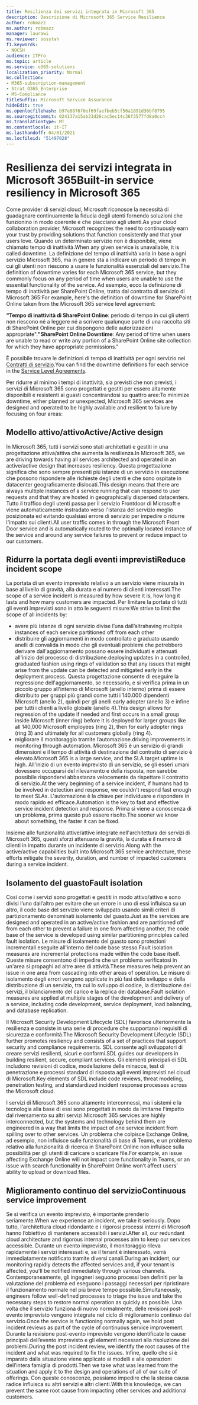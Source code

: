 ```yaml
---
title: Resilienza dei servizi integrata in Microsoft 365
description: Descrizione di Microsoft 365 Service Resilience
author: robmazz
ms.author: robmazz
manager: laurawi
ms.reviewer: sosstah
f1.keywords:
- NOCSH
audience: ITPro
ms.topic: article
ms.service: o365-solutions
localization_priority: Normal
ms.collection:
- M365-subscription-management
- Strat_O365_Enterprise
- MS-Compliance
titleSuffix: Microsoft Service Assurance
hideEdit: true
ms.openlocfilehash: b97e8876f0ef69faefbeb5cf50a1891d36bf8795
ms.sourcegitcommit: 024137a15ab23d26cac5ec14c36f3577fd8a0cc4
ms.translationtype: MT
ms.contentlocale: it-IT
ms.lasthandoff: 04/01/2021
ms.locfileid: "51497028"
---
```

# <a name="built-in-service-resiliency-in-microsoft-365"></a><span data-ttu-id="ac0bf-103">Resilienza dei servizi integrata in Microsoft 365</span><span class="sxs-lookup"><span data-stu-id="ac0bf-103">Built-in service resiliency in Microsoft 365</span></span>

<span data-ttu-id="ac0bf-104">Come provider di servizi cloud, Microsoft riconosce la necessità di guadagnare continuamente la fiducia degli utenti fornendo soluzioni che funzionino in modo coerente e che piacciano agli utenti.</span><span class="sxs-lookup"><span data-stu-id="ac0bf-104">As your cloud collaboration provider, Microsoft recognizes the need to continuously earn your trust by providing solutions that function consistently and that your users love.</span></span> <span data-ttu-id="ac0bf-105">Quando un determinato servizio non è disponibile, viene chiamato tempo di inattività.</span><span class="sxs-lookup"><span data-stu-id="ac0bf-105">When any given service is unavailable, it is called downtime.</span></span> <span data-ttu-id="ac0bf-106">La definizione del tempo di inattività varia in base a ogni servizio Microsoft 365, ma in genere sta a indicare un periodo di tempo in cui gli utenti non riescono a usare le funzionalità essenziali del servizio.</span><span class="sxs-lookup"><span data-stu-id="ac0bf-106">The definition of downtime varies for each Microsoft 365 service, but they commonly focus on any period of time when users are unable to use the essential functionality of the service.</span></span> <span data-ttu-id="ac0bf-107">Ad esempio, ecco la definizione di tempo di inattività per SharePoint Online, tratta dal contratto di servizio di Microsoft 365:</span><span class="sxs-lookup"><span data-stu-id="ac0bf-107">For example, here's the definition of downtime for SharePoint Online taken from the Microsoft 365 service level agreement:</span></span>

<span data-ttu-id="ac0bf-108">**“Tempo di inattività di SharePoint Online**: periodo di tempo in cui gli utenti non riescono né a leggere né a scrivere qualunque parte di una raccolta siti di SharePoint Online per cui dispongono delle autorizzazioni appropriate".</span><span class="sxs-lookup"><span data-stu-id="ac0bf-108">**"SharePoint Online Downtime**: Any period of time when users are unable to read or write any portion of a SharePoint Online site collection for which they have appropriate permissions."</span></span>

<span data-ttu-id="ac0bf-109">È possibile trovare le definizioni di tempo di inattività per ogni servizio nei [Contratti di servizio](https://www.microsoftvolumelicensing.com/DocumentSearch.aspx?Mode=3&DocumentTypeId=37).</span><span class="sxs-lookup"><span data-stu-id="ac0bf-109">You can find the downtime definitions for each service in the [Service Level Agreements](https://www.microsoftvolumelicensing.com/DocumentSearch.aspx?Mode=3&DocumentTypeId=37).</span></span>

<span data-ttu-id="ac0bf-110">Per ridurre al minimo i tempi di inattività, sia previsti che non previsti, i servizi di Microsoft 365 sono progettati e gestiti per essere altamente disponibili e resistenti ai guasti concentrandosi su quattro aree:</span><span class="sxs-lookup"><span data-stu-id="ac0bf-110">To minimize downtime, either planned or unexpected, Microsoft 365 services are designed and operated to be highly available and resilient to failure by focusing on four areas:</span></span>

## <a name="activeactive-design"></a><span data-ttu-id="ac0bf-111">Modello attivo/attivo</span><span class="sxs-lookup"><span data-stu-id="ac0bf-111">Active/Active design</span></span>

<span data-ttu-id="ac0bf-112">In Microsoft 365, tutti i servizi sono stati architettati e gestiti in una progettazione attiva/attiva che aumenta la resilienza.</span><span class="sxs-lookup"><span data-stu-id="ac0bf-112">In Microsoft 365, we are driving towards having all services architected and operated in an active/active design that increases resiliency.</span></span> <span data-ttu-id="ac0bf-113">Questa progettazione significa che sono sempre presenti più istanze di un servizio in esecuzione che possono rispondere alle richieste degli utenti e che sono ospitate in datacenter geograficamente dislocati.</span><span class="sxs-lookup"><span data-stu-id="ac0bf-113">This design means that there are always multiple instances of a service running that can respond to user requests and that they are hosted in geographically dispersed datacenters.</span></span> <span data-ttu-id="ac0bf-114">Tutto il traffico degli utenti passa per il servizio Frontdoor di Microsoft e viene automaticamente instradato verso l'istanza del servizio meglio posizionata ed evitando qualsiasi errore di servizio per impedire o ridurre l'impatto sui clienti.</span><span class="sxs-lookup"><span data-stu-id="ac0bf-114">All user traffic comes in through the Microsoft Front Door service and is automatically routed to the optimally located instance of the service and around any service failures to prevent or reduce impact to our customers.</span></span>

## <a name="reduce-incident-scope"></a><span data-ttu-id="ac0bf-115">Ridurre la portata degli eventi imprevisti</span><span class="sxs-lookup"><span data-stu-id="ac0bf-115">Reduce incident scope</span></span>

<span data-ttu-id="ac0bf-116">La portata di un evento imprevisto relativo a un servizio viene misurata in base al livello di gravità, alla durata e al numero di clienti interessati.</span><span class="sxs-lookup"><span data-stu-id="ac0bf-116">The scope of a service incident is measured by how severe it is, how long it lasts and how many customers are impacted.</span></span> <span data-ttu-id="ac0bf-117">Per limitare la portata di tutti gli eventi imprevisti sono in atto le seguenti misure:</span><span class="sxs-lookup"><span data-stu-id="ac0bf-117">We strive to limit the scope of all incidents by:</span></span>

- <span data-ttu-id="ac0bf-118">avere più istanze di ogni servizio divise l’una dall’altra</span><span class="sxs-lookup"><span data-stu-id="ac0bf-118">having multiple instances of each service partitioned off from each other</span></span>
- <span data-ttu-id="ac0bf-119">distribuire gli aggiornamenti in modo controllato e graduato usando anelli di convalida in modo che gli eventuali problemi che potrebbero derivare dall'aggiornamento possano essere individuati e attenuati all'inizio del processo di distribuzione.</span><span class="sxs-lookup"><span data-stu-id="ac0bf-119">deploying updates in a controlled, graduated fashion using rings of validation so that any issues that might arise from the update can be detected and mitigated early in the deployment process.</span></span> <span data-ttu-id="ac0bf-120">Questa progettazione consente di eseguire la regressione dell'aggiornamento, se necessario, e si verifica prima in un piccolo gruppo all'interno di Microsoft (anello interno) prima di essere distribuito per gruppi più grandi come tutti i 140.000 dipendenti Microsoft (anello 2), quindi per gli anelli early adopter (anello 3) e infine per tutti i clienti a livello globale (anello 4).</span><span class="sxs-lookup"><span data-stu-id="ac0bf-120">This design allows for regression of the update if needed and first occurs in a small group inside Microsoft (inner ring) before it is deployed for larger groups like all 140,000 Microsoft employees (ring 2), then for early adopter rings (ring 3) and ultimately for all customers globally (ring 4).</span></span>
- <span data-ttu-id="ac0bf-121">migliorare il monitoraggio tramite l’automazione.</span><span class="sxs-lookup"><span data-stu-id="ac0bf-121">driving improvements in monitoring through automation.</span></span> <span data-ttu-id="ac0bf-122">Microsoft 365 è un servizio di grandi dimensioni e il tempo di attività di destinazione del contratto di servizio è elevato.</span><span class="sxs-lookup"><span data-stu-id="ac0bf-122">Microsoft 365 is a large service, and the SLA target uptime is high.</span></span> <span data-ttu-id="ac0bf-123">All'inizio di un evento imprevisto di un servizio, se gli esseri umani dovessero occuparsi del rilevamento e della risposta, non sarebbe possibile rispondervi abbastanza velocemente da rispettare il contratto di servizio.</span><span class="sxs-lookup"><span data-stu-id="ac0bf-123">At the very beginning of a service incident, if humans had to be involved in detection and response, we couldn't respond fast enough to meet SLAs.</span></span> <span data-ttu-id="ac0bf-124">L'automazione è la chiave per individuare e rispondere in modo rapido ed efficace.</span><span class="sxs-lookup"><span data-stu-id="ac0bf-124">Automation is the key to fast and effective service incident detection and response.</span></span> <span data-ttu-id="ac0bf-125">Prima si viene a conoscenza di un problema, prima questo può essere risolto.</span><span class="sxs-lookup"><span data-stu-id="ac0bf-125">The sooner we know about something, the faster it can be fixed.</span></span>

<span data-ttu-id="ac0bf-126">Insieme alle funzionalità attive/attive integrate nell'architettura dei servizi di Microsoft 365, questi sforzi attenuano la gravità, la durata e il numero di clienti in impatto durante un incidente di servizio.</span><span class="sxs-lookup"><span data-stu-id="ac0bf-126">Along with the active/active capabilities built into Microsoft 365 service architecture, these efforts mitigate the severity, duration, and number of impacted customers during a service incident.</span></span>  

## <a name="fault-isolation"></a><span data-ttu-id="ac0bf-127">Isolamento del guasto</span><span class="sxs-lookup"><span data-stu-id="ac0bf-127">Fault isolation</span></span>

<span data-ttu-id="ac0bf-128">Così come i servizi sono progettati e gestiti in modo attivo/attivo e sono divisi l’uno dall’altro per evitare che un errore in uno di essi influisca su un altro, il code base del servizio viene sviluppato usando simili criteri di partizionamento denominati isolamento del guasto.</span><span class="sxs-lookup"><span data-stu-id="ac0bf-128">Just as the services are designed and operated in an active/active fashion and are partitioned off from each other to prevent a failure in one from affecting another, the code base of the service is developed using similar partitioning principles called fault isolation.</span></span> <span data-ttu-id="ac0bf-129">Le misure di isolamento del guasto sono protezioni incrementali eseguite all'interno del code base stesso.</span><span class="sxs-lookup"><span data-stu-id="ac0bf-129">Fault isolation measures are incremental protections made within the code base itself.</span></span> <span data-ttu-id="ac0bf-130">Queste misure consentono di impedire che un problema verificatosi in un'area si propaghi ad altre aree di attività.</span><span class="sxs-lookup"><span data-stu-id="ac0bf-130">These measures help prevent an issue in one area from cascading into other areas of operation.</span></span>
<span data-ttu-id="ac0bf-131">Le misure di isolamento degli errori vengono applicate in più fasi dello sviluppo e della distribuzione di un servizio, tra cui lo sviluppo di codice, la distribuzione dei servizi, il bilanciamento del carico e la replica dei database.</span><span class="sxs-lookup"><span data-stu-id="ac0bf-131">Fault isolation measures are applied at multiple stages of the development and delivery of a service, including code development, service deployment, load balancing, and database replication.</span></span>

<span data-ttu-id="ac0bf-132">Il Microsoft Security Development Lifecycle (SDL) favorisce ulteriormente la resilienza e consiste in una serie di procedure che supportano i requisiti di sicurezza e conformità.</span><span class="sxs-lookup"><span data-stu-id="ac0bf-132">The Microsoft Security Development Lifecycle (SDL) further promotes resiliency and consists of a set of practices that support security and compliance requirements.</span></span> <span data-ttu-id="ac0bf-133">SDL consente agli sviluppatori di creare servizi resilienti, sicuri e conformi.</span><span class="sxs-lookup"><span data-stu-id="ac0bf-133">SDL guides our developers in building resilient, secure, compliant services.</span></span> <span data-ttu-id="ac0bf-134">Gli elementi principali di SDL includono revisioni di codice, modellazione delle minacce, test di penetrazione e processi standard di risposta agli eventi imprevisti nel cloud di Microsoft.</span><span class="sxs-lookup"><span data-stu-id="ac0bf-134">Key elements of SDL include code reviews, threat modeling, penetration testing, and standardized incident response processes across the Microsoft cloud.</span></span>

<span data-ttu-id="ac0bf-135">I servizi di Microsoft 365 sono altamente interconnessi, ma i sistemi e la tecnologia alla base di essi sono progettati in modo da limitarne l'impatto dal riversamento su altri servizi.</span><span class="sxs-lookup"><span data-stu-id="ac0bf-135">Microsoft 365 services are highly interconnected, but the systems and technology behind them are engineered in a way that limits the impact of one service incident from spilling over to other services.</span></span> <span data-ttu-id="ac0bf-136">Un problema che colpisce Exchange Online, ad esempio, non influisce sulle funzionalità di base di Teams, e un problema relativo alla funzionalità di ricerca in SharePoint Online non influisce sulla possibilità per gli utenti di caricare o scaricare file.</span><span class="sxs-lookup"><span data-stu-id="ac0bf-136">For example, an issue affecting Exchange Online will not impact core functionality in Teams, or an issue with search functionality in SharePoint Online won’t affect users’ ability to upload or download files.</span></span>

## <a name="continuous-service-improvement"></a><span data-ttu-id="ac0bf-137">Miglioramento continuo del servizio</span><span class="sxs-lookup"><span data-stu-id="ac0bf-137">Continuous service improvement</span></span>

<span data-ttu-id="ac0bf-138">Se si verifica un evento imprevisto, è importante prenderlo seriamente.</span><span class="sxs-lookup"><span data-stu-id="ac0bf-138">When we experience an incident, we take it seriously.</span></span> <span data-ttu-id="ac0bf-139">Dopo tutto, l'architettura cloud ridondante e i rigorosi processi interni di Microsoft hanno l’obiettivo di mantenere accessibili i servizi.</span><span class="sxs-lookup"><span data-stu-id="ac0bf-139">After all, our redundant cloud architecture and rigorous internal processes aim to keep our services accessible.</span></span> <span data-ttu-id="ac0bf-140">Durante un evento imprevisto, il monitoraggio rileva rapidamente i servizi interessati e, se il tenant è interessato, verrà immediatamente notificato tramite diversi canali.</span><span class="sxs-lookup"><span data-stu-id="ac0bf-140">During an incident, our monitoring rapidly detects the affected services and, if your tenant is affected, you'll be notified immediately through various channels.</span></span> <span data-ttu-id="ac0bf-141">Contemporaneamente, gli ingegneri seguono processi ben definiti per la valutazione del problema ed eseguono i passaggi necessari per ripristinare il funzionamento normale nel più breve tempo possibile.</span><span class="sxs-lookup"><span data-stu-id="ac0bf-141">Simultaneously, engineers follow well-defined processes to triage the issue and take the necessary steps to restore normal operation as quickly as possible.</span></span> <span data-ttu-id="ac0bf-142">Una volta che il servizio funziona di nuovo normalmente, delle revisioni post-evento imprevisto vengono integrate nel ciclo di miglioramento continuo del servizio.</span><span class="sxs-lookup"><span data-stu-id="ac0bf-142">Once the service is functioning normally again, we hold post incident reviews as part of the cycle of continuous service improvement.</span></span> <span data-ttu-id="ac0bf-143">Durante la revisione post-evento imprevisto vengono identificate le cause principali dell’evento imprevisto e gli elementi necessari alla risoluzione dei problemi.</span><span class="sxs-lookup"><span data-stu-id="ac0bf-143">During the post incident review, we identify the root causes of the incident and what was required to fix the issues.</span></span> <span data-ttu-id="ac0bf-144">Infine, quello che si è imparato dalla situazione viene applicato ai modelli e alle operazioni dell’intera famiglia di prodotti.</span><span class="sxs-lookup"><span data-stu-id="ac0bf-144">Then we take what was learned from the situation and apply it to the design and operations of all of our suite of offerings.</span></span> <span data-ttu-id="ac0bf-145">Con queste conoscenze, possiamo impedire che la stessa causa radice influisca su altri servizi e altri clienti.</span><span class="sxs-lookup"><span data-stu-id="ac0bf-145">With this knowledge, we can prevent the same root cause from impacting other services and additional customers.</span></span>

